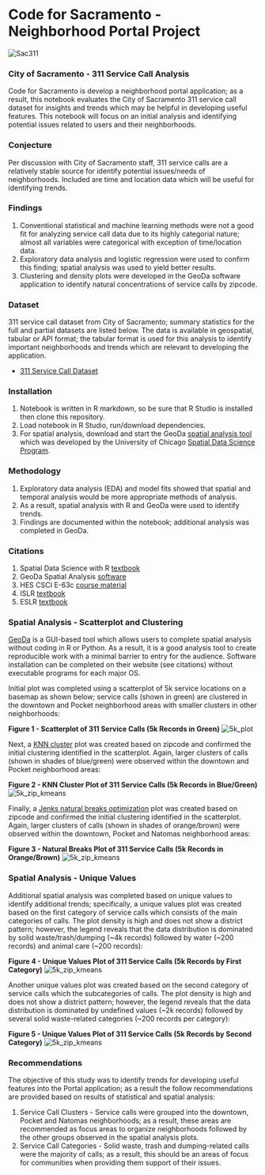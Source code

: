 # Code for Sacramento - Neighborhood Portal Project
![Sac311](https://github.com/walteryu/code4sac/blob/master/sac311/images/sac311_logo.png)

### City of Sacramento - 311 Service Call Analysis
Code for Sacramento is develop a neighborhood portal application; as a result, this notebook evaluates the City of Sacramento 311 service call dataset for insights and trends which may be helpful in developing useful features. This notebook will focus on an initial analysis and identifying potential issues related to users and their neighborhoods.  

### Conjecture  
Per discussion with City of Sacramento staff, 311 service calls are a relatively stable source for identify potential issues/needs of neighborhoods. Included are time and location data which will be useful for identifying trends.  

### Findings  
1. Conventional statistical and machine learning methods were not a good fit for analyzing service call data due to its highly categorial nature; almost all variables were categorical with exception of time/location data.  
2. Exploratory data analysis and logistic regression were used to confirm this finding; spatial analysis was used to yield better results.  
3. Clustering and density plots were developed in the GeoDa software application to identify natural concentrations of service calls by zipcode.  

### Dataset
311 service call dataset from City of Sacramento; summary statistics for the full and partial datasets are listed below. The data is available in geospatial, tabular or API format; the tabular format is used for this analysis to identify important neighborhoods and trends which are relevant to developing the application.  

* [311 Service Call Dataset](https://data.cityofsacramento.org/datasets/08794a6695b3483f889e9bef122517e9_0)

### Installation
1. Notebook is written in R markdown, so be sure that R Studio is installed then clone this repository.
2. Load notebook in R Studio, run/download dependencies.
3. For spatial analysis, download and start the GeoDa [spatial analysis tool](https://geodacenter.github.io/download.html) which was developed by the University of Chicago [Spatial Data Science Program](https://spatial.uchicago.edu/).

### Methodology
1. Exploratory data analysis (EDA) and model fits showed that spatial and temporal analysis would be more appropriate methods of analysis.
2. As a result, spatial analysis with R and GeoDa were used to identify trends.
3. Findings are documented within the notebook; additional analysis was completed in GeoDa.

### Citations
1. Spatial Data Science with R [textbook](https://rspatial.org/)
2. GeoDa Spatial Analysis [software](https://geodacenter.github.io/index.html)
3. HES CSCI E-63c [course material](https://www.extension.harvard.edu/course-catalog/courses/elements-of-data-science-and-statistical-learning-with-r/15123)
4. ISLR [textbook](https://www-bcf.usc.edu/~gareth/ISL/)
5. ESLR [textbook](https://web.stanford.edu/~hastie/ElemStatLearn/)

### Spatial Analysis - Scatterplot and Clustering
[GeoDa](https://geodacenter.github.io/) is a GUI-based tool which allows users to complete spatial analysis without coding in R or Python. As a result, it is a good analysis tool to create reproducible work with a minimal barrier to entry for the audience. Software installation can be completed on their website (see citations) without executable programs for each major OS.  

Initial plot was completed using a scatterplot of 5k service locations on a basemap as shown below; service calls (shown in green) are clustered in the downtown and Pocket neighborhood areas with smaller clusters in other neighborhoods:

**Figure 1 - Scatterplot of 311 Service Calls (5k Records in Green)**
![5k_plot](https://github.com/walteryu/code4sac/blob/master/sac311/images/sac311_5k_plot.png)

Next, a [KNN cluster](https://en.wikipedia.org/wiki/K-means_clustering) plot was created based on zipcode and confirmed the initial clustering identified in the scatterplot. Again, larger clusters of calls (shown in shades of blue/green) were observed within the downtown and Pocket neighborhood areas:

**Figure 2 - KNN Cluster Plot of 311 Service Calls (5k Records in Blue/Green)**
![5k_zip_kmeans](https://github.com/walteryu/code4sac/blob/master/sac311/images/sac311_5k_zip_kmeans.png)

Finally, a [Jenks natural breaks optimization](https://en.wikipedia.org/wiki/Jenks_natural_breaks_optimization) plot was created based on zipcode and confirmed the initial clustering identified in the scatterplot. Again, larger clusters of calls (shown in shades of orange/brown) were observed within the downtown, Pocket and Natomas neighborhood areas:

**Figure 3 - Natural Breaks Plot of 311 Service Calls (5k Records in Orange/Brown)**
![5k_zip_kmeans](https://github.com/walteryu/code4sac/blob/master/sac311/images/sac311_5k_zip_breaks.png)

### Spatial Analysis - Unique Values
Additional spatial analysis was completed based on unique values to identify additional trends; specifically, a unique values plot was created based on the first category of service calls which consists of the main categories of calls. The plot density is high and does not show a district pattern; however, the legend reveals that the data distribution is dominated by solid waste/trash/dumping (~4k records) followed by water (~200 records) and animal care (~200 records):

**Figure 4 - Unique Values Plot of 311 Service Calls (5k Records by First Category)**
![5k_zip_kmeans](https://github.com/walteryu/code4sac/blob/master/sac311/images/sac311_5k_cat1_unique.png)

Another unique values plot was created based on the second category of service calls which the subcategories of calls. The plot density is high and does not show a district pattern; however, the legend reveals that the data distribution is dominated by undefined values (~2k records) followed by several solid waste-related categories (~200 records per category):

**Figure 5 - Unique Values Plot of 311 Service Calls (5k Records by Second Category)**
![5k_zip_kmeans](https://github.com/walteryu/code4sac/blob/master/sac311/images/sac311_5k_cat2_unique.png)

### Recommendations
The objective of this study was to identify trends for developing useful features into the Portal application; as a result the follow recommendations are provided based on results of statistical and spatial analysis:

1. Service Call Clusters - Service calls were grouped into the downtown, Pocket and Natomas neighborhoods; as a result, these areas are recommended as focus areas to organize neighborhoods followed by the other groups observed in the spatial analysis plots.
2. Service Call Categories - Solid waste, trash and dumping-related calls were the majority of calls; as a result, this should be an areas of focus for communities when providing them support of their issues.
